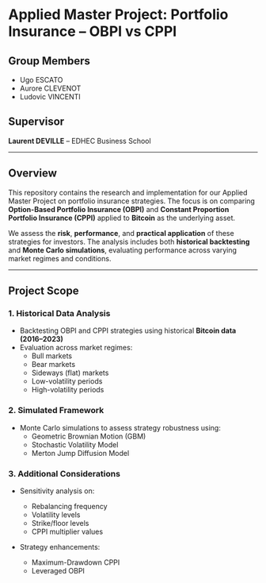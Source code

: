 # Applied Master Project: Portfolio Insurance – OBPI vs CPPI

## Group Members

- Ugo ESCATO  
- Aurore CLEVENOT  
- Ludovic VINCENTI  

## Supervisor

**Laurent DEVILLE** – EDHEC Business School

---

## Overview

This repository contains the research and implementation for our Applied Master Project on portfolio insurance strategies. The focus is on comparing **Option-Based Portfolio Insurance (OBPI)** and **Constant Proportion Portfolio Insurance (CPPI)** applied to **Bitcoin** as the underlying asset.

We assess the **risk**, **performance**, and **practical application** of these strategies for investors. The analysis includes both **historical backtesting** and **Monte Carlo simulations**, evaluating performance across varying market regimes and conditions.

---

## Project Scope

### 1. Historical Data Analysis

- Backtesting OBPI and CPPI strategies using historical **Bitcoin data (2016–2023)**
- Evaluation across market regimes:
  - Bull markets  
  - Bear markets  
  - Sideways (flat) markets  
  - Low-volatility periods  
  - High-volatility periods

### 2. Simulated Framework

- Monte Carlo simulations to assess strategy robustness using:
  - Geometric Brownian Motion (GBM)
  - Stochastic Volatility Model
  - Merton Jump Diffusion Model

### 3. Additional Considerations

- Sensitivity analysis on:
  - Rebalancing frequency  
  - Volatility levels  
  - Strike/floor levels  
  - CPPI multiplier values
    
- Strategy enhancements:
  - Maximum-Drawdown CPPI
  - Leveraged OBPI
